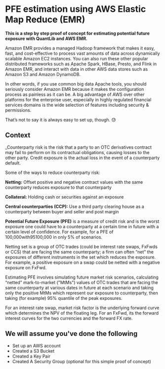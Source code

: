 # PFE estimation using AWS Elastic Map Reduce (EMR)

**This is a step by step proof of concept for estimating potential future exposure with QuantLib and AWS EMR.**

Amazon EMR provides a managed Hadoop framework that makes it easy, fast, and cost-effective to process vast amounts of data across dynamically scalable Amazon EC2 instances. You can also run these other popular distributed frameworks such as Apache Spark, HBase, Presto, and Flink in Amazon EMR, and interact with data in other AWS data stores such as Amazon S3 and Amazon DynamoDB.

In other words, if you use common big data Apache tools, you should seriously consider Amazon EMR because it makes the configuration process as painless as it can be. A big advantage of AWS over other platforms for the enterprise user, especially in highly regulated financial services domains is the wide selection of features including security & permissions. 

That’s not to say it is always easy to set up, though. :sweat:

## Context

_Counterparty risk is the risk that a party to an OTC derivatives contract may fail to perform on its contractual obligations, causing losses to the other party. Credit exposure is the actual loss in the event of a counterparty default.

Some of the ways to reduce counterparty risk:

**Netting:** Offset positive and negative contract values with the same counterparty reduces exposure to that counterparty

**Collateral:** Holding cash or securities against an exposure

**Central counterparties (CCP):** Use a third party clearing house as a counterparty between buyer and seller and post margin

**Potential Future Exposure (PFE)** is a measure of credit risk and is the worst exposure one could have to a counterparty at a certain time in future with a certain level of confidence. For example, for a PFE of 100,000with95100,000 in only 5% of scenarios.

Netting set is a group of OTC trades (could be interest rate swaps, FxFwds or CCS) that are facing the same counterparty;  a firm can often “net” the exposures of different instruments in the set which reduces the exposure. For example, a positive exposure on a swap could be netted with a negative exposure on FxFwd.

Estimating PFE involves simulating future market risk scenarios, calculating “netted” mark-to-market ("MtMs") values of OTC trades that are facing the same counterparty at various dates in future at each scenario and taking only the positive MtMs which represent our exposure to counterparty, then taking (for example) 95% quantile of the peak exposures.

For an interest rate swap, market risk factor is the underlying forward curve which determines the NPV of the floating leg. For an FxFwd, its the forward interest curves for the two currencies and the forward FX rate.


## We will assume you've done the following

* Set up an AWS account
* Created a S3 Bucket
* Created a Key Pair
* Created A Security Group (optional for this simple proof of concept)


